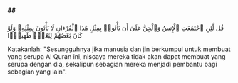 ##### 88

<span class="ayah">قُل لَّئِنِ ٱجْتَمَعَتِ ٱلْإِنسُ وَٱلْجِنُّ عَلَىٰٓ أَن يَأْتُوا۟ بِمِثْلِ هَٰذَا ٱلْقُرْءَانِ لَا يَأْتُونَ بِمِثْلِهِۦ وَلَوْ كَانَ بَعْضُهُمْ لِبَعْضٍۢ ظَهِيرًۭا</span>

<span class="ayah_translation">Katakanlah: "Sesungguhnya jika manusia dan jin berkumpul untuk membuat yang serupa Al Quran ini, niscaya mereka tidak akan dapat membuat yang serupa dengan dia, sekalipun sebagian mereka menjadi pembantu bagi sebagian yang lain".</span>
